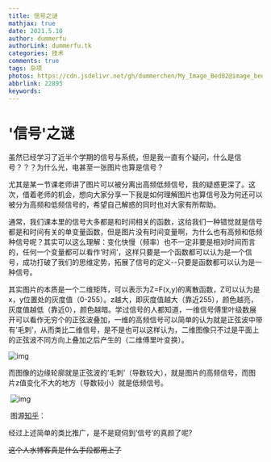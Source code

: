 ```yaml
---
title: 信号之谜
mathjax: true
date: 2021.5.10
author: dummerfu
authorLink: dummerfu.tk
categories: 技术
comments: true
tags: 杂项
photos: https://cdn.jsdelivr.net/gh/dummerchen/My_Image_Bed02@image_bed_001/img/20210507235144.jpg
abbrlink: 22895
keywords:
---
```


#  '信号'之谜

​	虽然已经学习了近半个学期的信号与系统，但是我一直有个疑问，什么是信号？？？为什么光，电甚至一张图片也算是信号？

​	尤其是某一节课老师讲了图片可以被分离出高频低频信号，我的疑惑更深了。这次，借着老师的机会，想向大家分享一下我是如何理解图片也算信号及为何还可以被分为高频和低频信号的，希望自己解惑的同时也对大家有所帮助。

​	通常，我们课本里的信号大多都是和时间相关的函数，这给我们一种错觉就是信号都是和时间有关的单变量函数，但是图片没有时间变量啊，为什么也有高频和低频种信号呢？其实可以这么理解：变化快慢（频率）也不一定非要是相对时间而言的，任何一个变量都可以看作‘时间’，这样只要是一个函数都可以认为是一个信号，成功打破了我们的思维定势，拓展了信号的定义--只要是函数都可以认为是一种信号。

​	其实图片的本质是一个二维矩阵，可以表示为Z=F(x,y)的离散函数，Z可以认为是x，y位置处的灰度值（0-255）。z越大，即灰度值越大（靠近255），颜色越亮，灰度值越低（靠近0），颜色越暗。学过信号的人都知道，一维信号傅里叶级数展开可以看作无穷个的正弦波叠加，一维的高频信号可以简单的认为就是正弦波中带有’毛刺’，从而类比二维信号，是不是也可以这样认为，二维图像只不过是平面上的正弦波不同方向上叠加之后产生的（二维傅里叶变换）。

![img](https://cdn.jsdelivr.net/gh/dummerchen/My_Image_Bed02@image_bed_001/img/20210510234534.png) 

 

​	而图像的边缘轮廓就是正弦波的’毛刺’（导数较大），就是图片的高频信号，而图片z值变化不大的地方（导数较小）就是低频信号。					 

​        ![img](https://cdn.jsdelivr.net/gh/dummerchen/My_Image_Bed02@image_bed_001/img/20210510234527.png)

​				图源[知乎](https://pic1.zhimg.com/ec4ac525ace8155b327e47c8af262cbf_r.jpg?source=1940ef5c)：

经过上述简单的类比推广，是不是窥伺到‘信号’的真颜了呢?

~~这个人水博客真是什么手段都用上了~~

 